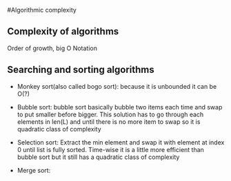#Algorithmic complexity

## Complexity of algorithms
Order of growth, big O Notation

## Searching and sorting algorithms
+ Monkey sort(also called bogo sort): because it is unbounded it can be O(?)

+ Bubble sort: bubble sort basically bubble two items each time and swap to put smaller before bigger. This solution has to go through each elements in len(L) and until there is no more item to swap so it is quadratic class of complexity

+ Selection sort: Extract the min element and swap it with element at index 0 until list is fully sorted. Time-wise it is a little more efficient than bubble sort but it still has a quadratic class of complexity  

+ Merge sort: 
